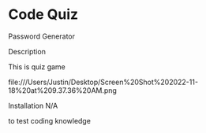 # Code Quiz

Password Generator

Description 

This is quiz game

file:///Users/Justin/Desktop/Screen%20Shot%202022-11-18%20at%209.37.36%20AM.png

Installation N/A

to test coding knowledge
